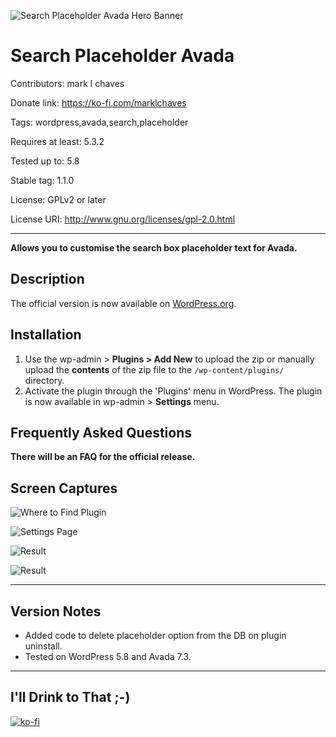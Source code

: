 ![Search Placeholder Avada Hero Banner](https://ps.w.org/search-placeholder-avada/assets/banner-1554x500.jpg)

# Search Placeholder Avada

Contributors: mark l chaves

Donate link: https://ko-fi.com/marklchaves

Tags: wordpress,avada,search,placeholder

Requires at least: 5.3.2

Tested up to: 5.8

Stable tag: 1.1.0

License: GPLv2 or later

License URI: http://www.gnu.org/licenses/gpl-2.0.html

---

**Allows you to customise the search box placeholder text for Avada.**

## Description

The official version is now available on [WordPress.org](https://wordpress.org/plugins/search-placeholder-avada/
).

## Installation

1. Use the wp-admin > **Plugins > Add New** to upload the zip or manually upload the **contents** of the zip file to the `/wp-content/plugins/` directory.
1. Activate the plugin through the 'Plugins' menu in WordPress. The plugin is now available in wp-admin > **Settings** menu.

## Frequently Asked Questions

**There will be an FAQ for the official release.**

## Screen Captures

![Where to Find Plugin](https://ps.w.org/search-placeholder-avada/assets/screenshot-4.png "Where to find the plugin")

![Settings Page](https://ps.w.org/search-placeholder-avada/assets/screenshot-5.png "Settings page")

![Result](https://ps.w.org/search-placeholder-avada/assets/screenshot-1.png "Example result")

![Result](https://ps.w.org/search-placeholder-avada/assets/screenshot-2.png "Example result")

---

## Version Notes

- Added code to delete placeholder option from the DB on plugin uninstall.
- Tested on WordPress 5.8 and Avada 7.3.

---

## I'll Drink to That ;-)

[![ko-fi](https://www.ko-fi.com/img/githubbutton_sm.svg)](https://ko-fi.com/D1D7YARD)

